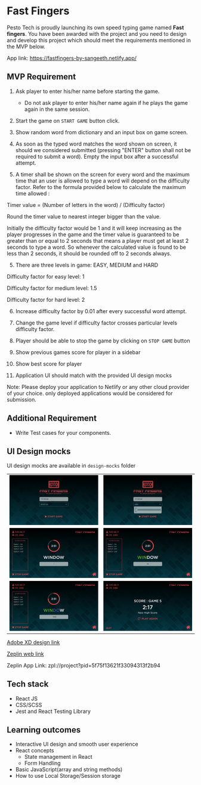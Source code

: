 # Fast Fingers

Pesto Tech is proudly launching its own speed typing game named **Fast fingers**. You have been awarded with the project and you need to design and develop this project which should
meet the requirements mentioned in the MVP below.

App link: https://fastfingers-by-sangeeth.netlify.app/

## MVP Requirement

1. Ask player to enter his/her name before starting the game.

   - Do not ask player to enter his/her name again if he plays the game again in the same session.

2. Start the game on `START GAME` button click.

3. Show random word from dictionary and an input box on game screen.

4. As soon as the typed word matches the word shown on screen, it should we considered submitted (pressing "ENTER" button shall not be required to submit a word). Empty the input box after a successful attempt.

5. A timer shall be shown on the screen for every word and the maximum time that an user is allowed to type a word will depend on the difficulty factor. Refer to the formula provided below to calculate the maximum time allowed :

Timer value = (Number of letters in the word) / (Difficulty factor)

Round the timer value to nearest integer bigger than the value.

Initially the difficulty factor would be 1 and it will keep increasing as the player progresses in the game and the timer value is guaranteed to be greater than or equal to 2 seconds that means a player must get at least 2 seconds to type a word. So whenever the calculated value is found to be less than 2 seconds, it should be rounded off to 2 seconds always.

5. There are three levels in game: EASY, MEDIUM and HARD

Difficulty factor for easy level: 1

Difficulty factor for medium level: 1.5

Difficulty factor for hard level: 2

6. Increase difficulty factor by 0.01 after every successful word attempt.

7. Change the game level if difficulty factor crosses particular levels difficulty factor.

8. Player should be able to stop the game by clicking on `STOP GAME` button

9. Show previous games score for player in a sidebar

10. Show best score for player
11. Application UI should match with the provided UI design mocks

Note: Please deploy your application to Netlify or any other cloud provider of your choice. only deployed applications would be considered for submission.

## Additional Requirement

- Write Test cases for your components.

## UI Design mocks

UI design mocks are available in `design-mocks` folder

|                         |                         |
| :---------------------: | :---------------------: |
| ![](design-mocks/1.png) | ![](design-mocks/2.png) |
| ![](design-mocks/3.png) | ![](design-mocks/4.png) |
| ![](design-mocks/5.png) | ![](design-mocks/6.png) |

[Adobe XD design link](https://drive.google.com/file/d/1qYhb8cNdXoBnD9rxoDcWF4DmTEpQX35n/view?usp=sharing)

[Zeplin web link](https://zpl.io/a710mxj)

Zeplin App Link: zpl://project?pid=5f75f13621f33094313f2b94

## Tech stack

- React JS
- CSS/SCSS
- Jest and React Testing Library

## Learning outcomes

- Interactive UI design and smooth user experience
- React concepts
  - State management in React
  - Form Handling
- Basic JavaScript(array and string methods)
- How to use Local Storage/Session storage
